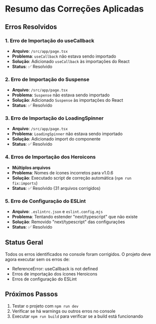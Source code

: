 # Resumo das Correções Aplicadas

## Erros Resolvidos

### 1. Erro de Importação do useCallback
- **Arquivo**: `/src/app/page.tsx`
- **Problema**: `useCallback` não estava sendo importado
- **Solução**: Adicionado `useCallback` às importações do React
- **Status**: ✅ Resolvido

### 2. Erro de Importação do Suspense
- **Arquivo**: `/src/app/page.tsx`
- **Problema**: `Suspense` não estava sendo importado
- **Solução**: Adicionado `Suspense` às importações do React
- **Status**: ✅ Resolvido

### 3. Erro de Importação do LoadingSpinner
- **Arquivo**: `/src/app/page.tsx`
- **Problema**: `LoadingSpinner` não estava sendo importado
- **Solução**: Adicionado import do componente
- **Status**: ✅ Resolvido

### 4. Erros de Importação dos Heroicons
- **Múltiplos arquivos**
- **Problema**: Nomes de ícones incorretos para v1.0.6
- **Solução**: Executado script de correção automática (`npm run fix:imports`)
- **Status**: ✅ Resolvido (31 arquivos corrigidos)

### 5. Erro de Configuração do ESLint
- **Arquivo**: `.eslintrc.json` e `eslint.config.mjs`
- **Problema**: Tentando estender "next/typescript" que não existe
- **Solução**: Removido "next/typescript" das configurações
- **Status**: ✅ Resolvido

## Status Geral

Todos os erros identificados no console foram corrigidos. O projeto deve agora executar sem os erros de:
- ReferenceError: useCallback is not defined
- Erros de importação dos ícones Heroicons
- Erros de configuração do ESLint

## Próximos Passos

1. Testar o projeto com `npm run dev`
2. Verificar se há warnings ou outros erros no console
3. Executar `npm run build` para verificar se a build está funcionando